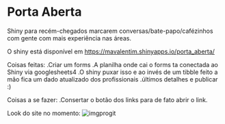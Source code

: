 # Porta Aberta
Shiny para recém-chegados marcarem conversas/bate-papo/cafézinhos com gente com mais experiência nas áreas.

O shiny está disponível em https://mavalentim.shinyapps.io/porta_aberta/

Coisas feitas:
.Criar um forms
.A planilha onde cai o forms ta conectada ao Shiny via googlesheets4
.O shiny puxar isso e ao invés de um tibble feito a mão fica um dado atualizado dos profissionais
.últimos detalhes e publicar :)

Coisas a se fazer:
.Consertar o botão dos links para de fato abrir o link.

Look do site no momento:
![imgprogit](https://user-images.githubusercontent.com/75315649/188276657-0268ba70-17f2-4245-8beb-74cfa707f0f3.jpg)
